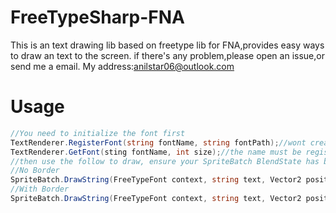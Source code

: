 # FreeTypeSharp-FNA
This is an text drawing lib based on freetype lib for FNA,provides easy ways to draw an text to the screen.
if there's any problem,please open an issue,or send me a email.
My address:anilstar06@outlook.com
# Usage
```csharp
//You need to initialize the font first
TextRenderer.RegisterFont(string fontName, string fontPath);//wont create a font actually
TextRenderer.GetFont(sting fontName, int size);//the name must be registered before, or it will throw an error,same font will automatic use the cache
//then use the follow to draw, ensure your SpriteBatch BlendState has been set to AlphaBlend
//No Border
SpriteBatch.DrawString(FreeTypeFont context, string text, Vector2 position, Color color);
//With Border
SpriteBatch.DrawString(FreeTypeFont context, string text, Vector2 position, Color color, Color borderColor);
